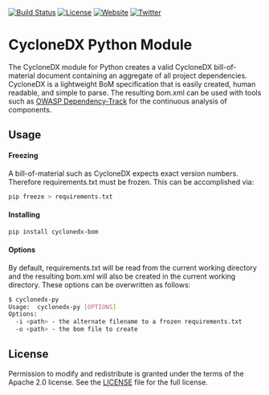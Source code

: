 [![Build Status](https://travis-ci.org/CycloneDX/cyclonedx-python.svg?branch=master)](https://travis-ci.org/CycloneDX/cyclonedx-python)
[![License](https://img.shields.io/badge/license-Apache%202.0-brightgreen.svg)][License]
[![Website](https://img.shields.io/badge/https://-cyclonedx.org-blue.svg)](https://cyclonedx.org/)
[![Twitter](https://img.shields.io/twitter/url/http/shields.io.svg?style=social&label=Follow)](https://twitter.com/CycloneDX_Spec)


CycloneDX Python Module
=========

The CycloneDX module for Python creates a valid CycloneDX bill-of-material document containing an aggregate of all project dependencies. CycloneDX is a lightweight BoM specification that is easily created, human readable, and simple to parse. The resulting bom.xml can be used with tools such as [OWASP Dependency-Track](https://dependencytrack.org/) for the continuous analysis of components.

Usage
-------------------

#### Freezing
A bill-of-material such as CycloneDX expects exact version numbers. Therefore requirements.txt must be frozen. This can
be accomplished via:

```bash
pip freeze > requirements.txt
```

#### Installing

```bash
pip install cyclonedx-bom
```

#### Options
By default, requirements.txt will be read from the current working directory and the resulting bom.xml will also 
be created in the current working directory. These options can be overwritten as follows:

```bash
$ cyclonedx-py
Usage:  cyclonedx-py [OPTIONS]
Options:
  -i <path> - the alternate filename to a frozen requirements.txt
  -o <path> - the bom file to create
```

License
-------------------

Permission to modify and redistribute is granted under the terms of the Apache 2.0 license. See the [LICENSE] file for the full license.

[License]: https://github.com/CycloneDX/cyclonedx-python/blob/master/LICENSE
